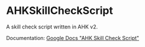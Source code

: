 # AHKSkillCheckScript

A skill check script written in AHK v2.

Documentation: [Google Docs "AHK Skill Check Script"](https://docs.google.com/document/d/1hdxWs1B4XUBNSWsuO7dYCkg_6YBa4E0-jWKeLSXJ8yM/edit?usp=sharing)
